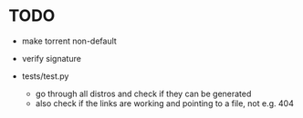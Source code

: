 # TODO

-   make torrent non-default
-   verify signature

-   tests/test.py
    -   go through all distros and check if they can be generated
    -   also check if the links are working and pointing to a file, not e.g. 404
